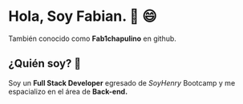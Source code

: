 # Hola, Soy Fabian. 👋 😄
También conocido como **Fab1chapulino** en github.

## ¿Quién soy? 🤔
 Soy un **Full Stack Developer** egresado de _SoyHenry_ Bootcamp y me espacializo en el área de **Back-end.**















<!--
**Fab1chapulino/Fab1chapulino** is a ✨ _special_ ✨ repository because its `README.md` (this file) appears on your GitHub profile.

Here are some ideas to get you started:

- 🔭 I’m currently working on ...
- 🌱 I’m currently learning ...
- 👯 I’m looking to collaborate on ...
- 🤔 I’m looking for help with ...
- 💬 Ask me about ...
- 📫 How to reach me: ...
- 😄 Pronouns: ...
- ⚡ Fun fact: ...
-->
